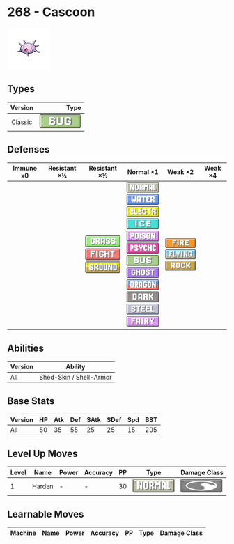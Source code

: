 # 268 - Cascoon

![cascoon](../img/pokemon/268.png)

## Types

| Version | Type                         |
| :-----: | ---------------------------: |
| Classic | ![bug](../img/types/bug.png) |

## Defenses

| Immune x0 | Resistant ×¼ | Resistant ×½                                                                                                       | Normal ×1                                                                                                                                                                                                                                                                                                                                                                                                                                                     | Weak ×2                                                                                                  | Weak ×4 |
| --------- | ------------ | ------------------------------------------------------------------------------------------------------------------ | ------------------------------------------------------------------------------------------------------------------------------------------------------------------------------------------------------------------------------------------------------------------------------------------------------------------------------------------------------------------------------------------------------------------------------------------------------------- | -------------------------------------------------------------------------------------------------------- | ------- |
|           |              | ![grass](../img/types/grass.png)<br/>![fighting](../img/types/fighting.png)<br/>![ground](../img/types/ground.png) | ![normal](../img/types/normal.png)<br/>![water](../img/types/water.png)<br/>![electric](../img/types/electric.png)<br/>![ice](../img/types/ice.png)<br/>![poison](../img/types/poison.png)<br/>![psychic](../img/types/psychic.png)<br/>![bug](../img/types/bug.png)<br/>![ghost](../img/types/ghost.png)<br/>![dragon](../img/types/dragon.png)<br/>![dark](../img/types/dark.png)<br/>![steel](../img/types/steel.png)<br/>![fairy](../img/types/fairy.png) | ![fire](../img/types/fire.png)<br/>![flying](../img/types/flying.png)<br/>![rock](../img/types/rock.png) |         |

## Abilities

| Version | Ability                 |
| ------- | ----------------------- |
| All     | Shed-Skin / Shell-Armor |

## Base Stats

| Version | HP | Atk | Def | SAtk | SDef | Spd | BST |
| ------- | -- | --- | --- | ---- | ---- | --- | --- |
| All     | 50 | 35  | 55  | 25   | 25   | 15  | 205 |

## Level Up Moves

| Level | Name   | Power | Accuracy | PP | Type                               | Damage Class                       |
| ----- | ------ | ----- | -------- | -- | ---------------------------------- | ---------------------------------- |
| 1     | Harden | -     | -        | 30 | ![normal](../img/types/normal.png) | ![status](../img/types/status.png) |

## Learnable Moves

| Machine | Name | Power | Accuracy | PP | Type | Damage Class |
| ------- | ---- | ----- | -------- | -- | ---- | ------------ |